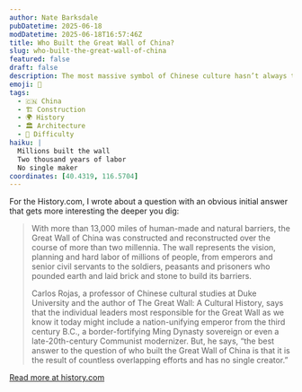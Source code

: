 ```yaml
---
author: Nate Barksdale
pubDatetime: 2025-06-18
modDatetime: 2025-06-18T16:57:46Z
title: Who Built the Great Wall of China?
slug: who-built-the-great-wall-of-china
featured: false
draft: false
description: The most massive symbol of Chinese culture hasn’t always taken the same route, or served the same purpose—and no single person can take the credit.
emoji: 🏯
tags:
  - 🇨🇳 China
  - 🏗️ Construction
  - 🌍 History
  - 🏛️ Architecture
  - 💪 Difficulty
haiku: |
  Millions built the wall
  Two thousand years of labor
  No single maker
coordinates: [40.4319, 116.5704]
---
```


For the History.com, I wrote about a question with an obvious initial answer that gets more interesting the deeper you dig:

> With more than 13,000 miles of human-made and natural barriers, the Great Wall of China was constructed and reconstructed over the course of more than two millennia. The wall represents the vision, planning and hard labor of millions of people, from emperors and senior civil servants to the soldiers, peasants and prisoners who pounded earth and laid brick and stone to build its barriers.
>
> Carlos Rojas, a professor of Chinese cultural studies at Duke University and the author of The Great Wall: A Cultural History, says that the individual leaders most responsible for the Great Wall as we know it today might include a nation-unifying emperor from the third century B.C., a border-fortifying Ming Dynasty sovereign or even a late-20th-century Communist modernizer. But, he says, “the best answer to the question of who built the Great Wall of China is that it is the result of countless overlapping efforts and has no single creator.”

[Read more at history.com](https://www.history.com/articles/great-wall-china-builders)
